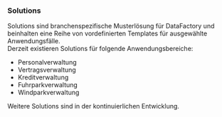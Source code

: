 ### Solutions

Solutions sind branchenspezifische Musterlösung für DataFactory und beinhalten eine Reihe von vordefinierten Templates für ausgewählte Anwendungsfälle.  
Derzeit existieren Solutions für folgende Anwendungsbereiche:

* Personalverwaltung
* Vertragsverwaltung  
* Kreditverwaltung 
* Fuhrparkverwaltung
* Windparkverwaltung

Weitere Solutions sind in der kontinuierlichen Entwicklung.
